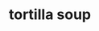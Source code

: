 ---
id: 5c806794f5a4f600143bfa64
servings: 6
notes: calories 343 kcal
directions: 'saute ground beef in large pot with chopped onion.
add broth
 tomatoes
 cumin
 garlic
 salt
 pepper
 and corn. bring to a boil.
let simmer 20 minutes.
dissolve cornstarch in a cup of cool water in a small bowl. add to boiling soup slowly while stirring constantly. let simmer 10 minutes.
add cheese
serve with sour cream
 shredded cheddar cheese
 and tortilla chips.'
ingredients: '1 pound ground beef
1/4 cup chopped onion
1 1/2 quarts chicken stock
14.5 ounces whole peeled tomatoes canned
1 clove minced garlic
1 1/2 teaspoons ground cumin
1 teaspoon salt
1 1/4 teaspoons ground pepper
1 can cream style corn
1/4 cup cornstarch
1/2 cup cool water
1 cups shredded cheese
tortilla chips'
rating: 4
ease: easy

category: main course
href: 'https: //copykat.com/2009/03/28/lubys-tortilla-soup/'
totalTime: 30 minutes
cookTime: 20 minutes
prepTime: 10 minutes
title: tortilla soup
path: /tortilla-soup
---